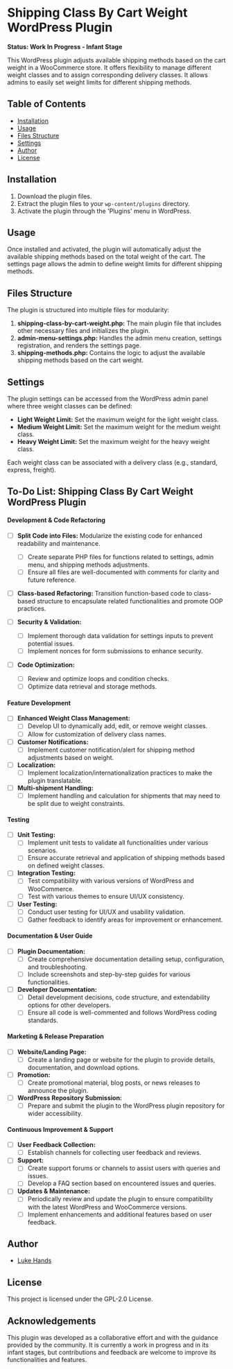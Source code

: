 # Shipping Class By Cart Weight WordPress Plugin

**Status: Work In Progress - Infant Stage**

This WordPress plugin adjusts available shipping methods based on the cart weight in a WooCommerce store. It offers flexibility to manage different weight classes and to assign corresponding delivery classes. It allows admins to easily set weight limits for different shipping methods.

## Table of Contents

- [Installation](#installation)
- [Usage](#usage)
- [Files Structure](#files-structure)
- [Settings](#settings)
- [Author](#author)
- [License](#license)

## Installation

1. Download the plugin files.
2. Extract the plugin files to your `wp-content/plugins` directory.
3. Activate the plugin through the 'Plugins' menu in WordPress.

## Usage

Once installed and activated, the plugin will automatically adjust the available shipping methods based on the total weight of the cart. The settings page allows the admin to define weight limits for different shipping methods.

## Files Structure

The plugin is structured into multiple files for modularity:

1. **shipping-class-by-cart-weight.php:** The main plugin file that includes other necessary files and initializes the plugin.
2. **admin-menu-settings.php:** Handles the admin menu creation, settings registration, and renders the settings page.
3. **shipping-methods.php:** Contains the logic to adjust the available shipping methods based on the cart weight.

## Settings

The plugin settings can be accessed from the WordPress admin panel where three weight classes can be defined:
- **Light Weight Limit:** Set the maximum weight for the light weight class.
- **Medium Weight Limit:** Set the maximum weight for the medium weight class.
- **Heavy Weight Limit:** Set the maximum weight for the heavy weight class.

Each weight class can be associated with a delivery class (e.g., standard, express, freight).
## To-Do List: Shipping Class By Cart Weight WordPress Plugin

#### Development & Code Refactoring
- [ ] **Split Code into Files:** Modularize the existing code for enhanced readability and maintenance.
    - [ ] Create separate PHP files for functions related to settings, admin menu, and shipping methods adjustments.
    - [ ] Ensure all files are well-documented with comments for clarity and future reference.
  
- [ ] **Class-based Refactoring:** Transition function-based code to class-based structure to encapsulate related functionalities and promote OOP practices.
  
- [ ] **Security & Validation:** 
    - [ ] Implement thorough data validation for settings inputs to prevent potential issues.
    - [ ] Implement nonces for form submissions to enhance security.

- [ ] **Code Optimization:** 
    - [ ] Review and optimize loops and condition checks.
    - [ ] Optimize data retrieval and storage methods.

#### Feature Development
- [ ] **Enhanced Weight Class Management:**
    - [ ] Develop UI to dynamically add, edit, or remove weight classes.
    - [ ] Allow for customization of delivery class names.

- [ ] **Customer Notifications:**
    - [ ] Implement customer notification/alert for shipping method adjustments based on weight.

- [ ] **Localization:**
    - [ ] Implement localization/internationalization practices to make the plugin translatable.

- [ ] **Multi-shipment Handling:**
    - [ ] Implement handling and calculation for shipments that may need to be split due to weight constraints.

#### Testing
- [ ] **Unit Testing:**
    - [ ] Implement unit tests to validate all functionalities under various scenarios.
    - [ ] Ensure accurate retrieval and application of shipping methods based on defined weight classes.

- [ ] **Integration Testing:**
    - [ ] Test compatibility with various versions of WordPress and WooCommerce.
    - [ ] Test with various themes to ensure UI/UX consistency.

- [ ] **User Testing:**
    - [ ] Conduct user testing for UI/UX and usability validation.
    - [ ] Gather feedback to identify areas for improvement or enhancement.

#### Documentation & User Guide
- [ ] **Plugin Documentation:**
    - [ ] Create comprehensive documentation detailing setup, configuration, and troubleshooting.
    - [ ] Include screenshots and step-by-step guides for various functionalities.

- [ ] **Developer Documentation:**
    - [ ] Detail development decisions, code structure, and extendability options for other developers.
    - [ ] Ensure all code is well-commented and follows WordPress coding standards.

#### Marketing & Release Preparation
- [ ] **Website/Landing Page:**
    - [ ] Create a landing page or website for the plugin to provide details, documentation, and download options.

- [ ] **Promotion:**
    - [ ] Create promotional material, blog posts, or news releases to announce the plugin.

- [ ] **WordPress Repository Submission:**
    - [ ] Prepare and submit the plugin to the WordPress plugin repository for wider accessibility.

#### Continuous Improvement & Support
- [ ] **User Feedback Collection:**
    - [ ] Establish channels for collecting user feedback and reviews.

- [ ] **Support:**
    - [ ] Create support forums or channels to assist users with queries and issues.
    - [ ] Develop a FAQ section based on encountered issues and queries.

- [ ] **Updates & Maintenance:**
    - [ ] Periodically review and update the plugin to ensure compatibility with the latest WordPress and WooCommerce versions.
    - [ ] Implement enhancements and additional features based on user feedback.

## Author

- [Luke Hands](https://lukehands.net/)

## License

This project is licensed under the GPL-2.0 License.

## Acknowledgements

This plugin was developed as a collaborative effort and with the guidance provided by the community. It is currently a work in progress and in its infant stages, but contributions and feedback are welcome to improve its functionalities and features.
